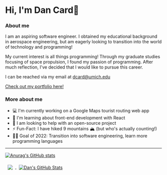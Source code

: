<!---
dancard32/dancard32 is a ✨ special ✨ repository because its `README.md` (this file) appears on your GitHub profile.
You can click the Preview link to take a look at your changes.
--->
# Hi, I'm Dan Card👋

### About me
I am an aspiring software engineer. I obtained my educational background in aerospace engineering, but am eagerly looking to transition into the world of technology and programming!

My current interest is all things programming! Through my graduate studies focusing of space propulsion, I found my passion of programming. After much reflection, I've decided that I would like to pursue this career.

I can be reached via my email at dcard@umich.edu

[Check out my portfolio here!](https://dancard32.github.io/website/#/home)

### More about me
* 💻 I'm currently working on a Google Maps tourist routing web app
* 📝 I'm learning about front-end development with React
* 🧐 I am looking to help with an open-source project
* ⚡️ Fun-Fact: I have hiked 9 mountains 🏔 (but who's actually counting!)
* 🙌🏽 Goal of 2022: Transition into software engineering, learn more programming languages

---

[![Anurag's GitHub stats](https://github-readme-stats.vercel.app/api?username=dancard32&theme=tokyonight&show_icons=true)](https://github.com/anuraghazra/github-readme-stats)


<a href="https://github.com/dancard32">
  <img align="center" style="margin:0.5rem" src="https://github-readme-stats.vercel.app/api/wakatime?username=dancard32&theme=tokyonight&show_icons=true" />
</a>


<a href="https://github.com/dancard32">
  <img align="center" style="margin:0.5rem" src="https://github-readme-stats.vercel.app/api/top-langs/?username=dancard32&layout=compact&langs_count=7&theme=tokyonight&show_icons=true" alt="Dan's GitHub Stats" />
</a>
